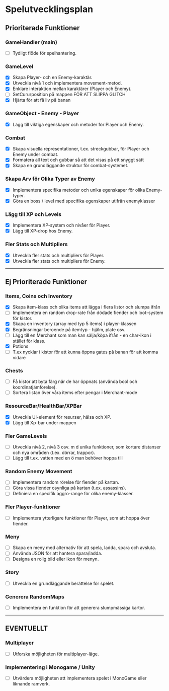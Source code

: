 # Spelutvecklingsplan

## Prioriterade Funktioner

### GameHandler (main)
- [ ] Tydligt flöde för spelhantering.

### GameLevel
- [x] Skapa Player- och en Enemy-karaktär.
- [x] Utveckla nivå 1 och implementera movement-metod.
- [x] Enklare interaktion mellan karaktärer (Player och Enemy).
- [ ] SetCururposition på mappen FÖR ATT SLIPPA GLITCH
- [x] Hjärta för att få liv på banan

### GameObject - Enemy - Player
- [x] Lägg till viktiga egenskaper och metoder för Player och Enemy.

### Combat
- [x] Skapa visuella representationer, t.ex. streckgubbar, för Player och Enemy under combat.
- [x] Formatera all text och gubbar så att det visas på ett snyggt sätt
- [x] Skapa en grundläggande struktur för combat-systemet.

### Skapa Arv för Olika Typer av Enemy
- [x] Implementera specifika metoder och unika egenskaper för olika Enemy-typer.
- [x] Göra en boss / level med specifika egenskaper utifrån enemyklasser
  
### Lägg till XP och Levels
- [x] Implementera XP-system och nivåer för Player.
- [x] Lägg till XP-drop hos Enemy.

### Fler Stats och Multipliers
- [x] Utveckla fler stats och multipliers för Player.
- [x] Utveckla fler stats och multipliers för Enemy.

---

## Ej Prioriterade Funktioner

### Items, Coins och Inventory
- [x] Skapa item-klass och olika items att lägga i flera listor och slumpa ifrån
- [ ] Implementera en random drop-rate från dödade fiender och loot-system för kistor.
- [x] Skapa en inventory (array med typ 5 items) i player-klassen
- [x] Begränsningar beroende på itemtyp - hjälm, plate osv.
- [ ] Lägg till en Merchant som man kan sälja/köpa ifrån - en char-ikon i stället för klass.
- [x] Potions
- [ ] T.ex nycklar i kistor för att kunna öppna gates på banan för att komma vidare 

### Chests
- [ ] Få kistor att byta färg när de har öppnats (använda bool och koordinatjämförelse).
- [ ] Sortera listan över våra items efter pengar i Merchant-mode

### ResourceBar/HealthBar/XPBar
- [x] Utveckla UI-element för resurser, hälsa och XP.
- [x] Lägg till Xp-bar under mappen

### Fler GameLevels
- [ ] Utveckla nivå 2, nivå 3 osv. m d unika funktioner, som kortare distanser och nya områden (t.ex. dörrar, trappor).
- [ ] Lägg till t.ex. vatten med en ö man behöver hoppa till

### Random Enemy Movement
- [ ] Implementera random rörelse för fiender på kartan.
- [ ] Göra vissa fiender osynliga på kartan (t.ex. assassins).
- [ ] Definiera en specifik aggro-range för olika enemy-klasser.               

### Fler Player-funktioner
- [ ] Implementera ytterligare funktioner för Player, som att hoppa över fiender.

### Meny
- [ ] Skapa en meny med alternativ för att spela, ladda, spara och avsluta.
- [ ] Använda JSON för att hantera spara/ladda.
- [ ] Designa en rolig bild eller ikon för menyn.

### Story
- [ ] Utveckla en grundläggande berättelse för spelet.

### Generera RandomMaps
- [ ] Implementera en funktion för att generera slumpmässiga kartor.

---

## EVENTUELLT

### Multiplayer
- [ ] Utforska möjligheten för multiplayer-läge.

### Implementering i Monogame / Unity
- [ ] Utvärdera möjligheten att implementera spelet i MonoGame eller liknande ramverk.
